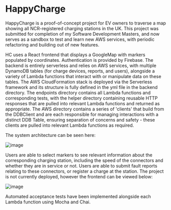 # HappyCharge 

HappyCharge is a proof-of-concept project for EV owners to traverse a map showing all NCR-registered charging stations in the UK. This project was submitted for completion of my Software Development Masters, and now serves as a sandbox to test and learn new AWS services, with periodic refactoring and building out of new features. 

HC uses a React frontend that displays a GoogleMap with markers populated by coordinates. Authentication is provided by Firebase. The backend is entirely serverless and relies on AWS services, with multiple DynamoDB tables (for charge devices, reports, and users), alongside a variety of Lambda functions that interact with or manipulate data on these tables. The AWS CloudFormation stack is deployed via the Serverless framework and its structure is fully defined in the yml file in the backend directory. The endpoints directory contains all Lambda functions and corresponding tests, with the helper directory containing reusable HTTP responses that are pulled into relevant Lambda functions and returned as appropriate. The AWS directory contains a series of 'clients' that build from the DDBClient and are each responsible for managing interactions with a distinct DDB Table, ensuring separation of concerns and safety - these clients are pulled into relevant Lambda functions as required. 

The system architecture can be seen here: 

![image](https://user-images.githubusercontent.com/64355134/210754242-31ae0d44-f061-429c-95a2-597cf0051fd9.png)

Users are able to select  markers to see relevant information about the corresponding charging station, including the speed of the connectors and whether they are in service or not. Users are able to submit fault reports relating to these connectors, or register a charge at the station. The project is not currently deployed, however the frontend can be viewed below:

![image](https://user-images.githubusercontent.com/64355134/210754717-1cba678f-ff0a-42aa-a5aa-25ac365ceb32.png)

Automated acceptance tests have been implemented alongside each Lambda function using Mocha and Chai. 

